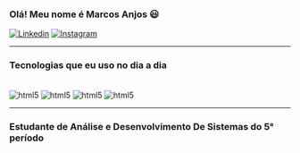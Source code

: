 ### Olá! Meu nome é Marcos Anjos 😃

[![Linkedin](https://img.shields.io/badge/LinkedIn-0077B5?style=for-the-badge&logo=linkedin&logoColor=white)](https://www.linkedin.com/in/marcos-dos-anjos-aaa5aa22b?utm_source=share&utm_campaign=share_via&utm_content=profile&utm_medium=android_app)  [![Instagram](https://img.shields.io/badge/Instagram-E4405F?style=for-the-badge&logo=instagram&logoColor=white)](https://www.instagram.com/marcosb_anjos?igsh=cGRvaGZmNG54d2Zj)

----------------------------------------------------

### Tecnologias que eu uso no dia a dia
<div style="display: incline_block"><br/>
    <img align="center" alt="html5" src="https://img.shields.io/badge/HTML5-E34F26?style=for-the-badge&logo=html5&logoColor=white" />
    <img align="center" alt="html5" src="https://img.shields.io/badge/CSS3-1572B6?style=for-the-badge&logo=css3&logoColor=white" />
    <img align="center" alt="html5" src="https://img.shields.io/badge/C%23-239120?style=for-the-badge&logo=c-sharp&logoColor=white" />
    <img align="center" alt="html5" src="https://img.shields.io/badge/Java-ED8B00?style=for-the-badge&logo=openjdk&logoColor=white" />
</div>

----------------------------------------------------

### Estudante de Análise e Desenvolvimento De Sistemas do 5° período
